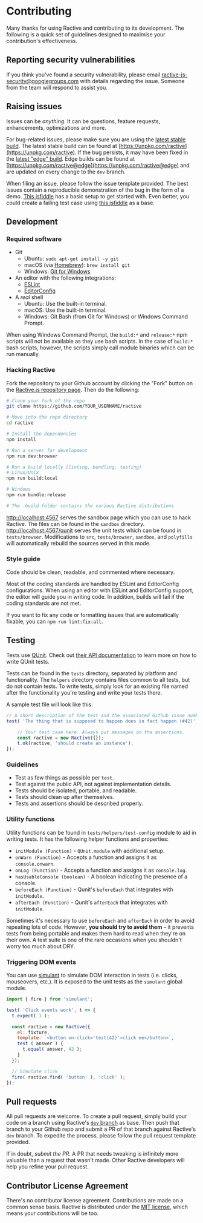 # Contributing

Many thanks for using Ractive and contributing to its development. The following is a quick set of guidelines designed to maximise your contribution's effectiveness.

## Reporting security vulnerabilities

If you think you've found a security vulnerability, please email [ractive-js-security@googlegroups.com](mailto:ractive-js-security@googlegroups.com) with details regarding the issue. Someone from the team will respond to assist you.

## Raising issues

Issues can be _anything_. It can be questions, feature requests, enhancements, optimizations and more.

For bug-related issues, please make sure you are using the [latest stable build](https://unpkg.com/ractive). The latest stable build can be found at [https://unpkg.com/ractive](https://unpkg.com/ractive). If the bug persists, it may have been fixed in the [latest "edge" build](https://unpkg.com/ractive@edge). Edge builds can be found at [https://unpkg.com/ractive@edge](https://unpkg.com/ractive@edge) and are updated on every change to the `dev` branch.

When filing an issue, please follow the issue template provided. The best issues contain a reproducible demonstration of the bug in the form of a demo. [This jsfiddle](https://jsfiddle.net/evschris/wxc00vup/) has a basic setup to get started with. Even better, you could create a failing test case using [this jsfiddle](http://jsfiddle.net/rich_harris/UG7Eq/) as a base.

## Development

### Required software

- Git
	- Ubuntu: `sudo apt-get install -y git`
	- macOS (via [Homebrew](https://brew.sh/)): `brew install git`
	- Windows: [Git for Windows](https://git-scm.com/download/win)
- An editor with the following integrations:
    - [ESLint](http://eslint.org/)
	- [EditorConfig](http://editorconfig.org/)
- A _real_ shell
	- Ubuntu: Use the built-in terminal.
	- macOS: Use the built-in terminal.
	- Windows: Git Bash (from Git for Windows) or Windows Command Prompt.

When using Windows Command Prompt, the `build:*` and `release:*` npm scripts will not be available as they use bash scripts. In the case of `build:*` bash scripts, however, the scripts simply call module binaries which can be run manually.

### Hacking Ractive

Fork the repository to your Github account by clicking the "Fork" button on the [Ractive.js repository page](https://github.com/ractivejs/ractive). Then do the following:

```bash
# Clone your fork of the repo
git clone https://github.com/YOUR_USERNAME/ractive

# Move into the repo directory
cd ractive

# Install the dependencies
npm install

# Run a server for development
npm run dev:browser

# Run a build locally (linting, bundling, testing)
# Linux/Unix
npm run build:local

# Windows
npm run bundle:release

# The .build folder contains the various Ractive distributions
```

[http://localhost:4567](http://localhost:4567) serves the sandbox page which you can use to hack Ractive. The files can be found in the `sandbox` directory. [http://localhost:4567/qunit](http://localhost:4567/qunit) serves the unit tests which can be found in `tests/browser`. Modifications to `src`, `tests/browser`, `sandbox`, and `polyfills` will automatically rebuild the sources served in this mode.

### Style guide

Code should be clean, readable, and commented where necessary.

Most of the coding standards are handled by ESLint and EditorConfig configurations. When using an editor with ESLint and EditorConfig support, the editor will guide you in writing code. In addition, builds will fail if the coding standards are not met.

If you want to fix any code or formatting issues that are automatically fixable, you can `npm run lint:fix:all`.

## Testing

Tests use [QUnit](https://qunitjs.com/). Check out [their API documentation](https://api.qunitjs.com/) to learn more on how to write QUnit tests.

Tests can be found in the `tests` directory, separated by platform and functionality. The `helpers` directory contains files common to all tests, but do not contain tests. To write tests, simply look for an existing file named after the functionality you're testing and write your tests there.

A sample test file will look like this:

```js
// A short description of the test and the associated Github issue number.
test( 'The thing that is supposed to happen does in fact happen (#42)', t => {

    // Your test case here. Always put messages on the assertions.
    const ractive = new Ractive({});
    t.ok(ractive, 'should create an instance');
});
```

### Guidelines

- Test as few things as possible per `test`.
- Test against the public API, not against implementation details.
- Tests should be isolated, portable, and readable.
- Tests should clean up after themselves.
- Tests and assertions should be described properly.

### Utility functions

Utility functions can be found in `tests/helpers/test-config` module to aid in writing tests. It has the following helper functions and properties:

- `initModule (Function)` - `QUnit.module` with additional setup.
- `onWarn (Function)` - Accepts a function and assigns it as `console.onwarn`.
- `onLog (Function)` - Accepts a function and assigns it as `console.log`.
- `hasUsableConsole (boolean)` - A boolean indicating the presence of a console.
- `beforeEach (Function)` - Qunit's `beforeEach` that integrates with `initModule`.
- `afterEach (Function)` - Qunit's `afterEach` that integrates with `initModule`.

Sometimes it's necessary to use `beforeEach` and `afterEach` in order to avoid repeating lots of code. However, **you should try to avoid them** – it prevents tests from being portable and makes them hard to read when they're on their own. A test suite is one of the rare occasions when you shouldn't worry too much about DRY.

### Triggering DOM events

You can use [simulant](https://github.com/rich-harris/simulant) to simulate DOM interaction in tests (i.e. clicks, mouseovers, etc.). It is exposed to the unit tests as the `simulant` global module.

```js
import { fire } from 'simulant';

test( 'Click events work', t => {
  t.expect( 1 );

  const ractive = new Ractive({
    el: fixture,
    template: `<button on-click='test(42)'>click me</button>`,
    test ( answer ) {
      t.equal( answer, 42 );
    }
  });

  // Simulate click
  fire( ractive.find( 'button' ), 'click' );
});
```

## Pull requests

All pull requests are welcome. To create a pull request, simply build your code on a branch using Ractive's [`dev` branch](https://github.com/ractivejs/ractive/tree/dev) as base. Then push that branch to your Github repo and submit a PR of that branch against Ractive's `dev` branch. To expedite the process, please follow the pull request template provided.

If in doubt, *submit the PR*. A PR that needs tweaking is infinitely more valuable than a request that wasn't made. Other Ractive developers will help you refine your pull request.

## Contributor License Agreement

There's no contributor license agreement. Contributions are made on a common sense basis. Ractive is distributed under the [MIT license](../LICENSE.md), which means your contributions will be too.
